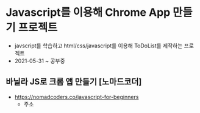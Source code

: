 # Javascript를 이용해 Chrome App 만들기 프로젝트
+ javscript를 학습하고 html/css/javascript를 이용해 ToDoList를 제작하는 프로젝트
+ 2021-05-31 ~ 공부중


## 바닐라 JS로 크롬 앱 만들기 [노마드코더]
+ https://nomadcoders.co/javascript-for-beginners
  + 주소
